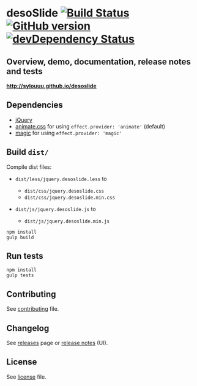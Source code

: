 # desoSlide [![Build Status](https://travis-ci.org/sylouuu/desoslide.svg)](https://travis-ci.org/sylouuu/desoslide) [![GitHub version](https://d25lcipzij17d.cloudfront.net/badge.svg?id=gh&type=5&)](http://badge.fury.io/gh/sylouuu%2Fdesoslide) [![devDependency Status](https://david-dm.org/sylouuu/desoslide/dev-status.svg?theme=shields.io)](https://david-dm.org/sylouuu/desoslide#info=devDependencies)

## Overview, demo, documentation, release notes and tests

**http://sylouuu.github.io/desoslide**

## Dependencies

* [jQuery](http://jquery.com/download/)
* [animate.css](https://github.com/daneden/animate.css) for using `effect.provider: 'animate'` (default)
* [magic](https://github.com/miniMAC/magic) for using `effect.provider: 'magic'`

## Build `dist/`

Compile dist files:

* `dist/less/jquery.desoslide.less` to
    * `dist/css/jquery.desoslide.css`
    * `dist/css/jquery.desoslide.min.css`

* `dist/js/jquery.desoslide.js` to
    * `dist/js/jquery.desoslide.min.js`

```
npm install
gulp build
```

## Run tests

```
npm install
gulp tests
```

## Contributing

See <a href="CONTRIBUTING.md">contributing</a> file.

## Changelog

See <a href="https://github.com/sylouuu/desoslide/releases">releases</a> page or <a href="http://sylouuu.github.io/desoslide/doc/release-notes.html">release notes</a> (UI).

## License

See <a href="LICENSE.md">license</a> file.
